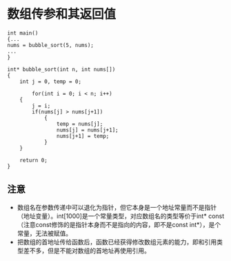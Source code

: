 # 数组传参和其返回值

```
int main()
{...
nums = bubble_sort(5, nums);
...
}

int* bubble_sort(int n, int nums[])
{
    int j = 0, temp = 0;

		for(int i = 0; i < n; i++)
	{
		j = i;
		if(nums[j] > nums[j+1])
			{
				temp = nums[j];
				nums[j] = nums[j+1];
				nums[j+1] = temp;
			}
	}

	return 0;
}
```


## 注意 
* 数组名在参数传递中可以退化为指针，但它本身是一个地址常量而不是指针（地址变量）。int[1000]是一个常量类型，对应数组名的类型等价于int* const（注意const修饰的是指针本身而不是指向的内容，即不是const int*），是个常量，无法被赋值。
* 把数组的首地址传给函数后，函数已经获得修改数组元素的能力，即和引用类型差不多，但是不能对数组的首地址再使用引用。
